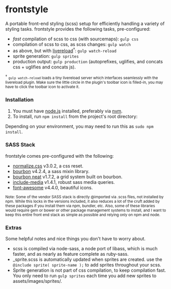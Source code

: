 # frontstyle
A portable front-end styling (scss) setup for efficiently handling a variety of styling tasks. frontstyle  provides the following tasks, pre-configured:

* _fast_ compilation of scss to css (with sourcemaps): `gulp css`
* compilation of scss to css, as scss changes: `gulp watch`
* as above, but with [livereload](http://livereload.com/)<sup>&#8224;</sup>: `gulp watch-reload`
* sprite generation: `gulp sprites`
* production output: `gulp production` (autoprefixes, uglifies, and concats css + uglifies and concats js).

<sup>&#8224;</sup> <small>`gulp watch-reload` loads a tiny livereload server which interfaces seamlessly with the livereload plugin. Make sure the little circle in the plugin's toolbar icon is filled-in, you may have to click the toolbar icon to activate it.</small>

### Installation ###

1. You must have [node.js](https://nodejs.org/) installed, preferably via [nvm](https://github.com/creationix/nvm).
1. To install, run `npm install` from the project's root directory:

Depending on your environment, you may need to run this as `sudo npm install`.


### SASS Stack ###

frontstyle comes pre-configured with the following:

* [normalize.css](https://necolas.github.io/normalize.css/) v3.0.2, a css reset.
* [bourbon](http://bourbon.io/docs/) v4.2.4, a sass mixin library.
* [bourbon neat](http://neat.bourbon.io/) v1.7.2, a grid system built on bourbon.
* [include-media](http://include-media.com/) v1.4.1, robust sass media queries.
* [font-awesome](http://fortawesome.github.io/Font-Awesome/examples/) v4.4.0, beautiful icons.


<small>Note: Some of the vendor SASS stack is directly @imported via .scss files, not installed by npm. While this locks in the versions included, it also reduces a lot of the cruft added by these packages if you install them via npm, bundler, etc. Also, some of these libraries would require gem or bower or other package management systems to install, and I want to keep this entire front end stack as simple as possible and relying only on npm and node.</small>

### Extras ###
Some helpful notes and nice things you don't have to worry about.

* scss is compiled via node-sass, a node port of libass, which is much faster, and as nearly as feature complete as ruby-sass.
* _sprite.scss is automatically updated when sprites are created. use the `@include sprite( sprite-name );` to add sprites throughout your scss.
* Sprite generation is not part of css compilation, to keep compilation fast. You only need to run `gulp sprites` each time you add new sprites to assets/images/sprites/.
